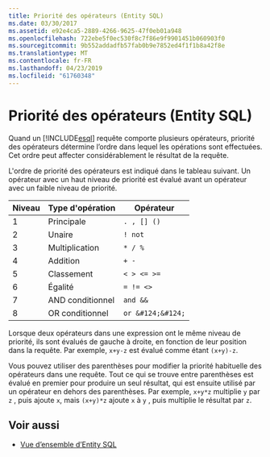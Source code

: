 ```yaml
---
title: Priorité des opérateurs (Entity SQL)
ms.date: 03/30/2017
ms.assetid: e92e4ca5-2889-4266-9625-47f0eb01a948
ms.openlocfilehash: 722ebe5f0ec530f8c7f86e9f9901451b060903f0
ms.sourcegitcommit: 9b552addadfb57fab0b9e7852ed4f1f1b8a42f8e
ms.translationtype: MT
ms.contentlocale: fr-FR
ms.lasthandoff: 04/23/2019
ms.locfileid: "61760348"
---
```

# <a name="operator-precedence-entity-sql"></a>Priorité des opérateurs (Entity SQL)
Quand un [!INCLUDE[esql](../../../../../../includes/esql-md.md)] requête comporte plusieurs opérateurs, priorité des opérateurs détermine l’ordre dans lequel les opérations sont effectuées. Cet ordre peut affecter considérablement le résultat de la requête.  
  
 L'ordre de priorité des opérateurs est indiqué dans le tableau suivant. Un opérateur avec un haut niveau de priorité est évalué avant un opérateur avec un faible niveau de priorité.  
  
|Niveau|Type d'opération|Opérateur|  
|-----------|--------------------|--------------|  
|1|Principale|`. , [] ()`|  
|2|Unaire|`! not`|  
|3|Multiplication|`* / %`|  
|4|Addition|`+ -`|  
|5|Classement|`< > <= >=`|  
|6|Égalité|`= != <>`|  
|7|AND conditionnel|`and &&`|  
|8|OR conditionnel|`or &#124;&#124;`|  
  
 Lorsque deux opérateurs dans une expression ont le même niveau de priorité, ils sont évalués de gauche à droite, en fonction de leur position dans la requête. Par exemple, `x+y-z` est évalué comme étant `(x+y)-z`.  
  
 Vous pouvez utiliser des parenthèses pour modifier la priorité habituelle des opérateurs dans une requête. Tout ce qui se trouve entre parenthèses est évalué en premier pour produire un seul résultat, qui est ensuite utilisé par un opérateur en dehors des parenthèses. Par exemple, `x+y*z` multiplie `y` par `z` , puis ajoute `x`, mais `(x+y)*z` ajoute `x` à `y` , puis multiplie le résultat par `z`.  
  
## <a name="see-also"></a>Voir aussi

- [Vue d’ensemble d’Entity SQL](../../../../../../docs/framework/data/adonet/ef/language-reference/entity-sql-overview.md)
